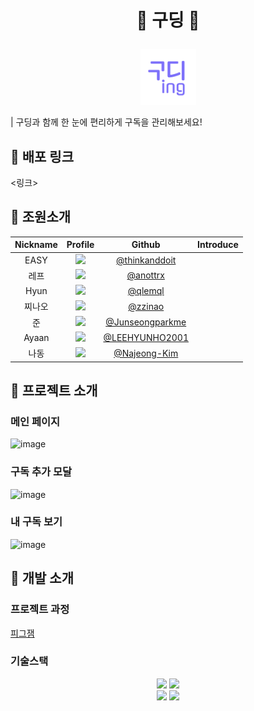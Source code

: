 <h1><p align="center">📮 구딩 📮<p></h1>
<p align="center"><img width="89" alt="image" src="public/gooding_logo.png">
</p>

| 구딩과 함께 한 눈에 편리하게 구독을 관리해보세요!

## 📕 배포 링크

<링크>

## 📗 조원소개

|Nickname|Profile|Github|Introduce
|:---:|:---:|:---:|:---:|
|EASY|<img src="https://github.com/thinkanddoit.png" width="70"/>|[@thinkanddoit](https://github.com/thinkanddoit)|
|레프|<img src="https://github.com/anottrx.png" width="70"/>|[@anottrx](https://github.com/anottrx)|
|Hyun|<img src="https://github.com/qlemql.png" width="70"/>|[@qlemql](https://github.com/qlemql)|
|찌나오|<img src="https://github.com/zzinao.png" width="70"/>|[@zzinao](https://github.com/zzinao)|
|준|<img src="https://github.com/Junseongparkme.png" width="70"/>|[@Junseongparkme](https://github.com/Junseongparkme)|
|Ayaan|<img src="https://github.com/LEEHYUNHO2001.png" width="70"/>|[@LEEHYUNHO2001](https://github.com/LEEHYUNHO2001)|
|나동|<img src="https://github.com/Najeong-Kim.png" width="70"/>|[@Najeong-Kim](https://github.com/Najeong-Kim)|

## 📘 프로젝트 소개

### 메인 페이지

<img width="474" alt="image" src="https://user-images.githubusercontent.com/73640737/187012811-d229299e-c45a-46ad-9cae-f67b50153220.png">

### 구독 추가 모달

<img width="439" alt="image" src="https://user-images.githubusercontent.com/73640737/187012846-9ebecdf6-b4d0-4023-88d9-bf5845ece529.png">

### 내 구독 보기

<img width="492" alt="image" src="https://user-images.githubusercontent.com/73640737/187012859-c3e995b7-d6f3-4231-9558-66e77397c54a.png">

## 📙 개발 소개

### 프로젝트 과정

[피그잼](https://www.figma.com/file/TkcVY7Nj8J1mNupusqx24h/%ED%85%8C%EC%98%A4%EC%9D%98-%EC%8A%A4%ED%94%84%EB%A6%B0%ED%8A%B8-11%EA%B8%B0---3%EC%A1%B0-%3C%EA%B5%AC%EB%94%A9%3E?node-id=0%3A1)

### 기술스택

<div align="center">
  <img src="https://img.shields.io/badge/TypeScript-3178C6?style=flat-square&logo=typescript&logoColor=white"/>
  <img src="https://img.shields.io/badge/React-61DAFB?style=flat-square&logo=React&logoColor=white"/><br>
  <img src="https://img.shields.io/badge/Jest-C21325?style=flat-square&logo=Jest&logoColor=white"/>
  <img src="https://img.shields.io/badge/React%20Testing%20Library-121212?style=flat-square&logo=Testing Library&logoColor=E33332"/>
</div>
